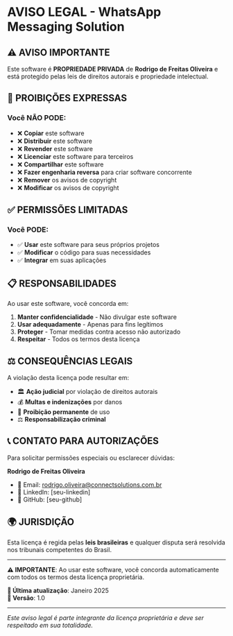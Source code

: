 # AVISO LEGAL - WhatsApp Messaging Solution

## ⚠️ AVISO IMPORTANTE

Este software é **PROPRIEDADE PRIVADA** de **Rodrigo de Freitas Oliveira** e está protegido pelas leis de direitos autorais e propriedade intelectual.

## 🚫 PROIBIÇÕES EXPRESSAS

### Você NÃO PODE:
- ❌ **Copiar** este software
- ❌ **Distribuir** este software
- ❌ **Revender** este software
- ❌ **Licenciar** este software para terceiros
- ❌ **Compartilhar** este software
- ❌ **Fazer engenharia reversa** para criar software concorrente
- ❌ **Remover** os avisos de copyright
- ❌ **Modificar** os avisos de copyright

## ✅ PERMISSÕES LIMITADAS

### Você PODE:
- ✅ **Usar** este software para seus próprios projetos
- ✅ **Modificar** o código para suas necessidades
- ✅ **Integrar** em suas aplicações

## 📋 RESPONSABILIDADES

Ao usar este software, você concorda em:

1. **Manter confidencialidade** - Não divulgar este software
2. **Usar adequadamente** - Apenas para fins legítimos
3. **Proteger** - Tomar medidas contra acesso não autorizado
4. **Respeitar** - Todos os termos desta licença

## ⚖️ CONSEQUÊNCIAS LEGAIS

A violação desta licença pode resultar em:

- 🏛️ **Ação judicial** por violação de direitos autorais
- 💰 **Multas e indenizações** por danos
- 🚫 **Proibição permanente** de uso
- ⚖️ **Responsabilização criminal**

## 📞 CONTATO PARA AUTORIZAÇÕES

Para solicitar permissões especiais ou esclarecer dúvidas:

**Rodrigo de Freitas Oliveira**
- 📧 Email: rodrigo.oliveira@connectsolutions.com.br
- 💼 LinkedIn: [seu-linkedin]
- 🐙 GitHub: [seu-github]

## 🌍 JURISDIÇÃO

Esta licença é regida pelas **leis brasileiras** e qualquer disputa será resolvida nos tribunais competentes do Brasil.

---

**⚠️ IMPORTANTE**: Ao usar este software, você concorda automaticamente com todos os termos desta licença proprietária.

**📅 Última atualização**: Janeiro 2025  
**📄 Versão**: 1.0

---

*Este aviso legal é parte integrante da licença proprietária e deve ser respeitado em sua totalidade.*
